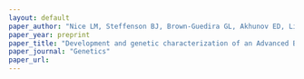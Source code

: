 ```yaml
---
layout: default
paper_author: "Nice LM, Steffenson BJ, Brown-Guedira GL, Akhunov ED, Liu C, Kono TJY, Morrell PL, Horsley RD, Smith KP, Muehlbauer GJ"
paper_year: preprint
paper_title: "Development and genetic characterization of an Advanced Backcross – Nested Association Mapping (AB-NAM) population of wild x cultivated barley"
paper_journal: "Genetics"
paper_url: 
---
```


